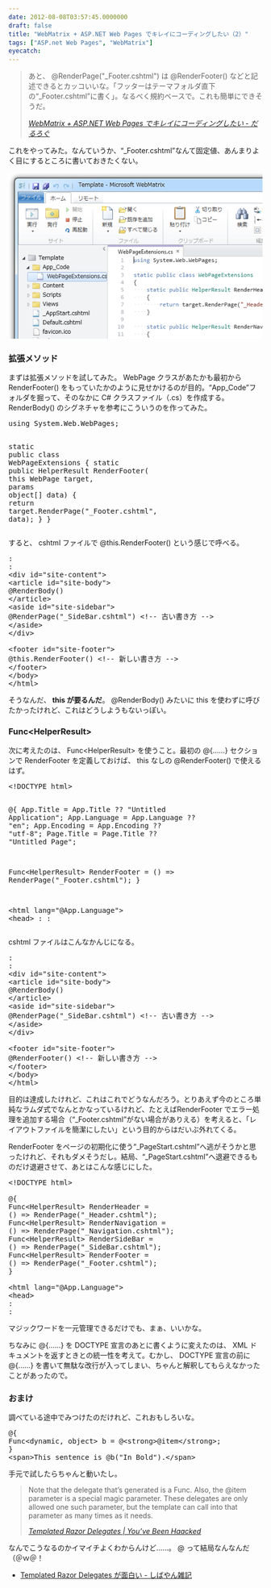 ```yaml
---
date: 2012-08-08T03:57:45.0000000
draft: false
title: "WebMatrix + ASP.NET Web Pages でキレイにコーディングしたい（2）"
tags: ["ASP.net Web Pages", "WebMatrix"]
eyecatch: 
---
```


<blockquote cite="https://blog.daruyanagi.jp/entry/2012/08/07/054832">
<p>あと、 @RenderPage("_Footer.cshtml") は @RenderFooter() などと記述できるとカッコいいな。「フッターはテーマフォルダ直下の“_Footer.cshtml”に書く」。なるべく規約ベースで。これも簡単にできそうだ。</p>

<cite><a href="https://blog.daruyanagi.jp/entry/2012/08/07/054832">WebMatrix + ASP.NET Web Pages &#x3067;&#x30AD;&#x30EC;&#x30A4;&#x306B;&#x30B3;&#x30FC;&#x30C7;&#x30A3;&#x30F3;&#x30B0;&#x3057;&#x305F;&#x3044; - &#x3060;&#x308B;&#x308D;&#x3050;</a></cite>
</blockquote>
<p>これをやってみた。なんていうか、“_Footer.cshtml”なんて固定値、あんまりよく目にするところに書いておきたくない。</p><p><span itemscope itemtype="http://schema.org/Photograph"><img src="20120808030122.png" alt="f:id:daruyanagi:20120808030122p:plain" title="f:id:daruyanagi:20120808030122p:plain" class="hatena-fotolife" itemprop="image"></span><br />
</p>

<div class="section">
<h3>拡張メソッド</h3>
<p>まずは拡張メソッドを試してみた。 WebPage クラスがあたかも最初から RenderFooter() をもっていたかのように見せかけるのが目的。“App_Code”フォルダを掘って、そのなかに C# クラスファイル（.cs）を作成する。 RenderBody() のシグネチャを参考にこういうのを作ってみた。</p>
<pre class="code lang-cs" data-lang="cs" data-unlink><span class="synStatement">using</span> System.Web.WebPages;

<span class="synType">static</span> <span class="synType">public</span> <span class="synType">class</span> WebPageExtensions
{
<span class="synType">static</span> <span class="synType">public</span> HelperResult RenderFooter(
<span class="synStatement">this</span> WebPage target, <span class="synStatement">params</span> <span class="synType">object</span>[] data)
{
<span class="synStatement">return</span> target.RenderPage(<span class="synConstant">&quot;_Footer.cshtml&quot;</span>, data);
}
}
</pre><p>すると、 cshtml ファイルで @this.RenderFooter() という感じで呼べる。</p>
<pre class="code lang-html" data-lang="html" data-unlink>:
:
<span class="synIdentifier">&lt;</span><span class="synStatement">div</span><span class="synIdentifier"> </span><span class="synType">id</span><span class="synIdentifier">=</span><span class="synConstant">&quot;site-content&quot;</span><span class="synIdentifier">&gt;</span>
<span class="synIdentifier">&lt;</span>article<span class="synIdentifier"> </span><span class="synType">id</span><span class="synIdentifier">=</span><span class="synConstant">&quot;site-body&quot;</span><span class="synIdentifier">&gt;</span>
@RenderBody()
<span class="synIdentifier">&lt;/</span>article<span class="synIdentifier">&gt;</span>
<span class="synIdentifier">&lt;</span>aside<span class="synIdentifier"> </span><span class="synType">id</span><span class="synIdentifier">=</span><span class="synConstant">&quot;site-sidebar&quot;</span><span class="synIdentifier">&gt;</span>
@RenderPage(&quot;_SideBar.cshtml&quot;) <span class="synComment">&lt;!-- 古い書き方 --&gt;</span>
<span class="synIdentifier">&lt;/</span>aside<span class="synIdentifier">&gt;</span>
<span class="synIdentifier">&lt;/</span><span class="synStatement">div</span><span class="synIdentifier">&gt;</span>

<span class="synIdentifier">&lt;</span>footer<span class="synIdentifier"> </span><span class="synType">id</span><span class="synIdentifier">=</span><span class="synConstant">&quot;site-footer&quot;</span><span class="synIdentifier">&gt;</span>
@this.RenderFooter() <span class="synComment">&lt;!-- 新しい書き方 --&gt;</span>
<span class="synIdentifier">&lt;/</span>footer<span class="synIdentifier">&gt;</span>
<span class="synIdentifier">&lt;/</span><span class="synStatement">body</span><span class="synIdentifier">&gt;</span>
<span class="synIdentifier">&lt;/</span><span class="synStatement">html</span><span class="synIdentifier">&gt;</span>
</pre><p>そうなんだ、<b> this が要るんだ</b>。 @RenderBody() みたいに this を使わずに呼びたかったけれど、これはどうしようもないっぽい。</p>

</div>
<div class="section">
<h3>Func&lt;HelperResult&gt;</h3>
<p>次に考えたのは、 Func&lt;HelperResult&gt; を使うこと。最初の @{……} セクションで RenderFooter を定義しておけば、 this なしの @RenderFooter() で使えるはず。</p>
<pre class="code lang-cs" data-lang="cs" data-unlink>&lt;!DOCTYPE html&gt;

@{
App.Title = App.Title ?? <span class="synConstant">&quot;Untitled Application&quot;</span>;
App.Language = App.Language ?? <span class="synConstant">&quot;en&quot;</span>;
App.Encoding = App.Encoding ?? <span class="synConstant">&quot;utf-8&quot;</span>;
Page.Title = Page.Title ?? <span class="synConstant">&quot;Untitled Page&quot;</span>;

Func&lt;HelperResult&gt; RenderFooter =
() =&gt; RenderPage(<span class="synConstant">&quot;_Footer.cshtml&quot;</span>);
}

&lt;html lang=<span class="synConstant">&quot;@App.Language&quot;</span>&gt;
&lt;head&gt;
:
:
</pre><p>cshtml ファイルはこんなかんじになる。</p>
<pre class="code lang-html" data-lang="html" data-unlink>:
:
<span class="synIdentifier">&lt;</span><span class="synStatement">div</span><span class="synIdentifier"> </span><span class="synType">id</span><span class="synIdentifier">=</span><span class="synConstant">&quot;site-content&quot;</span><span class="synIdentifier">&gt;</span>
<span class="synIdentifier">&lt;</span>article<span class="synIdentifier"> </span><span class="synType">id</span><span class="synIdentifier">=</span><span class="synConstant">&quot;site-body&quot;</span><span class="synIdentifier">&gt;</span>
@RenderBody()
<span class="synIdentifier">&lt;/</span>article<span class="synIdentifier">&gt;</span>
<span class="synIdentifier">&lt;</span>aside<span class="synIdentifier"> </span><span class="synType">id</span><span class="synIdentifier">=</span><span class="synConstant">&quot;site-sidebar&quot;</span><span class="synIdentifier">&gt;</span>
@RenderPage(&quot;_SideBar.cshtml&quot;) <span class="synComment">&lt;!-- 古い書き方 --&gt;</span>
<span class="synIdentifier">&lt;/</span>aside<span class="synIdentifier">&gt;</span>
<span class="synIdentifier">&lt;/</span><span class="synStatement">div</span><span class="synIdentifier">&gt;</span>

<span class="synIdentifier">&lt;</span>footer<span class="synIdentifier"> </span><span class="synType">id</span><span class="synIdentifier">=</span><span class="synConstant">&quot;site-footer&quot;</span><span class="synIdentifier">&gt;</span>
@RenderFooter() <span class="synComment">&lt;!-- 新しい書き方 --&gt;</span>
<span class="synIdentifier">&lt;/</span>footer<span class="synIdentifier">&gt;</span>
<span class="synIdentifier">&lt;/</span><span class="synStatement">body</span><span class="synIdentifier">&gt;</span>
<span class="synIdentifier">&lt;/</span><span class="synStatement">html</span><span class="synIdentifier">&gt;</span>
</pre><p>目的は達成したけれど、これはこれでどうなんだろう。とりあえず今のところ単純なラムダ式でなんとかなっているけれど、たとえばRenderFooter でエラー処理を追加する場合（“_Footer.cshtml”がない場合がありえる）を考えると、「レイアウトファイルを簡潔にしたい」という目的からはだいぶ外れてくる。</p><p>RenderFooter をページの初期化に使う“_PageStart.cshtml”へ逃がそうかと思ったけれど、それもダメそうだし。結局、“_PageStart.cshtml”へ退避できるものだけ退避させて、あとはこんな感じにした。</p>
<pre class="code lang-cs" data-lang="cs" data-unlink>&lt;!DOCTYPE html&gt;

@{
Func&lt;HelperResult&gt; RenderHeader =
() =&gt; RenderPage(<span class="synConstant">&quot;_Header.cshtml&quot;</span>);
Func&lt;HelperResult&gt; RenderNavigation =
() =&gt; RenderPage(<span class="synConstant">&quot;_Navigation.cshtml&quot;</span>);
Func&lt;HelperResult&gt; RenderSideBar =
() =&gt; RenderPage(<span class="synConstant">&quot;_SideBar.cshtml&quot;</span>);
Func&lt;HelperResult&gt; RenderFooter =
() =&gt; RenderPage(<span class="synConstant">&quot;_Footer.cshtml&quot;</span>);
}

&lt;html lang=<span class="synConstant">&quot;@App.Language&quot;</span>&gt;
&lt;head&gt;
:
:
</pre><p>マジックワードを一元管理できるだけでも、まぁ、いいかな。</p><p>ちなみに @{……} を DOCTYPE 宣言のあとに書くように変えたのは、 XML ドキュメントを返すときとの統一性を考えて。むかし、 DOCTYPE 宣言の前に @{……} を書いて無駄な改行が入ってしまい、ちゃんと解釈してもらえなかったことがあったので。</p>

</div>
<div class="section">
<h3>おまけ</h3>
<p>調べている途中でみつけたのだけれど、これおもしろいな。</p>
<pre class="code lang-cs" data-lang="cs" data-unlink>@{
Func&lt;dynamic, <span class="synType">object</span>&gt; b = @&lt;strong&gt;@item&lt;/strong&gt;;
}
&lt;span&gt;This sentence <span class="synStatement">is</span> @b(<span class="synConstant">&quot;In Bold&quot;</span>).&lt;/span&gt;
</pre><p>手元で試したらちゃんと動いたし。</p>

<blockquote cite="http://haacked.com/archive/2011/02/27/templated-razor-delegates.aspx">
<p>Note that the delegate that’s generated is a Func<T, HelperResult>. Also, the @item parameter is a special magic parameter. These delegates are only allowed one such parameter, but the template can call into that parameter as many times as it needs.</p>

<cite><a href="http://haacked.com/archive/2011/02/27/templated-razor-delegates.aspx">Templated Razor Delegates | You&rsquo;ve Been Haacked</a></cite>
</blockquote>
<p>なんでこうなるのかイマイチよくわからんけど……。 @ って結局なんなんだ（＠ｗ＠！</p>

<ul>
<li><a href="http://shiba-yan.hatenablog.jp/entry/20110423/1303562559">Templated Razor Delegates &#x304C;&#x9762;&#x767D;&#x3044; - &#x3057;&#x3070;&#x3084;&#x3093;&#x96D1;&#x8A18;</a></li>
</ul>
</div>